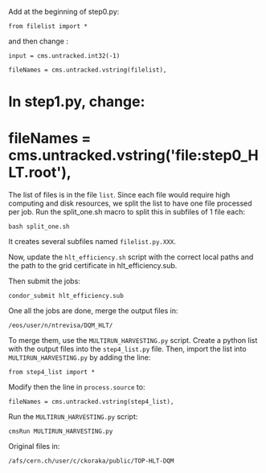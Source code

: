 Add at the beginning of step0.py:

    from filelist import *

and then change :

    input = cms.untracked.int32(-1)

    fileNames = cms.untracked.vstring(filelist),


# In step1.py, change:
    
#    fileNames = cms.untracked.vstring('file:step0_HLT.root'),


The list of files is in the file `list`. Since each file would require high computing and disk resources, we split the list to have one file processed per job. Run the split_one.sh macro to split this in subfiles of 1 file each:

    bash split_one.sh

It creates several subfiles named `filelist.py.XXX`.

Now, update the `hlt_efficiency.sh` script with the correct local paths and the path to the grid certificate in hlt_efficiency.sub.

Then submit the jobs:

    condor_submit hlt_efficiency.sub

One all the jobs are done, merge the output files in:

    /eos/user/n/ntrevisa/DQM_HLT/

To merge them, use the `MULTIRUN_HARVESTING.py` script. Create a python list with the output files into the `step4_list.py` file. Then, import the list into `MULTIRUN_HARVESTING.py` by adding the line:

    from step4_list import *

Modify then the line in `process.source` to:

    fileNames = cms.untracked.vstring(step4_list),

Run the `MULTIRUN_HARVESTING.py` script:

    cmsRun MULTIRUN_HARVESTING.py


Original files in:

    /afs/cern.ch/user/c/ckoraka/public/TOP-HLT-DQM
